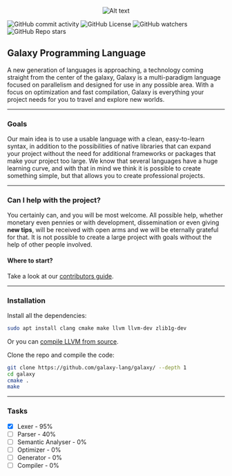 <p align="center">
<img title="a title" alt="Alt text" src="https://i.ibb.co/8YHYF4r/Untitled-76.png">
</p>

![GitHub commit activity](https://img.shields.io/github/commit-activity/t/galaxylabs-io/galaxy)
![GitHub License](https://img.shields.io/github/license/galaxylabs-io/galaxy)
![GitHub watchers](https://img.shields.io/github/watchers/galaxylabs-io/galaxy)
![GitHub Repo stars](https://img.shields.io/github/stars/galaxylabs-io/galaxy)

## Galaxy Programming Language
A new generation of languages ​​is approaching, a technology coming straight from the center of the galaxy, Galaxy is a multi-paradigm language focused on parallelism and designed for use in any possible area. With a focus on optimization and fast compilation, Galaxy is everything your project needs for you to travel and explore new worlds.

---

### Goals
Our main idea is to use a usable language with a clean, easy-to-learn syntax, in addition to the possibilities of native libraries that can expand your project without the need for additional frameworks or packages that make your project too large. We know that several languages ​​have a huge learning curve, and with that in mind we think it is possible to create something simple, but that allows you to create professional projects.

---

### Can I help with the project?
You certainly can, and you will be most welcome. All possible help, whether monetary even pennies or with development, dissemination or even giving **new tips**, will be received with open arms and we will be eternally grateful for that. It is not possible to create a large project with goals without the help of other people involved.

#### Where to start?
Take a look at our [contributors guide](https://github.com/galaxy-lang/galaxy/blob/main/docs/contributors_guide/start.md).

---

### Installation

Install all the dependencies:
```bash
sudo apt install clang cmake make llvm llvm-dev zlib1g-dev
```

Or you can [compile LLVM from source](https://github.com/llvm/llvm-project).

Clone the repo and compile the code:

```bash
git clone https://github.com/galaxy-lang/galaxy/ --depth 1
cd galaxy
cmake .
make
```

---

### Tasks

- [x] Lexer - 95%
- [ ] Parser - 40%
- [ ] Semantic Analyser - 0%
- [ ] Optimizer - 0%
- [ ] Generator - 0%
- [ ] Compiler - 0%
